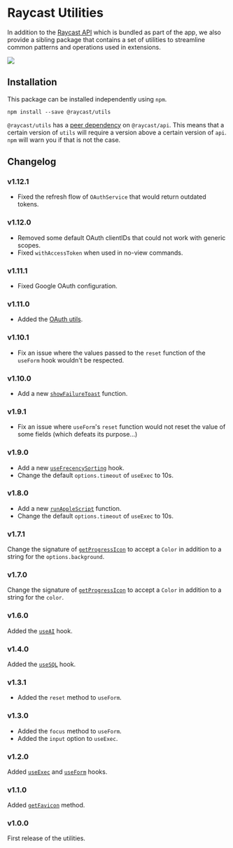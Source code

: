 # Raycast Utilities

In addition to the [Raycast API](../api-reference/cache.md) which is bundled as part of the app, we also provide a sibling package that contains a set of utilities to streamline common patterns and operations used in extensions.

![](../.gitbook/assets/utils-illustration.jpg)

## Installation

This package can be installed independently using `npm`.

```
npm install --save @raycast/utils
```

`@raycast/utils` has a [peer dependency](https://docs.npmjs.com/cli/v8/configuring-npm/package-json#peerdependencies) on `@raycast/api`. This means that a certain version of `utils` will require a version above a certain version of `api`. `npm` will warn you if that is not the case.

## Changelog

### v1.12.1

- Fixed the refresh flow of `OAuthService` that would return outdated tokens.

### v1.12.0

- Removed some default OAuth clientIDs that could not work with generic scopes.
- Fixed `withAccessToken` when used in no-view commands.

### v1.11.1

- Fixed Google OAuth configuration.

### v1.11.0

- Added the [OAuth utils](./oauth/README.md).

### v1.10.1

- Fix an issue where the values passed to the `reset` function of the `useForm` hook wouldn't be respected.

### v1.10.0

- Add a new [`showFailureToast`](./functions/showFailureToast.md) function.

### v1.9.1

- Fix an issue where `useForm`'s `reset` function would not reset the value of some fields (which defeats its purpose...)

### v1.9.0

- Add a new [`useFrecencySorting`](./react-hooks/useFrecencySorting.md) hook.
- Change the default `options.timeout` of `useExec` to 10s.

### v1.8.0

- Add a new [`runAppleScript`](./functions/runAppleScript.md) function.
- Change the default `options.timeout` of `useExec` to 10s.

### v1.7.1

Change the signature of [`getProgressIcon`](./icons/getProgressIcon.md) to accept a `Color` in addition to a string for the `options.background`.

### v1.7.0

Change the signature of [`getProgressIcon`](./icons/getProgressIcon.md) to accept a `Color` in addition to a string for the `color`.

### v1.6.0

Added the [`useAI`](./react-hooks/useAI.md) hook.

### v1.4.0

Added the [`useSQL`](./react-hooks/useSQL.md) hook.

### v1.3.1

- Added the `reset` method to `useForm`.

### v1.3.0

- Added the `focus` method to `useForm`.
- Added the `input` option to `useExec`.

### v1.2.0

Added [`useExec`](./react-hooks/useExec.md) and [`useForm`](./react-hooks/useForm.md) hooks.

### v1.1.0

Added [`getFavicon`](./icons/getFavicon.md) method.

### v1.0.0

First release of the utilities.
